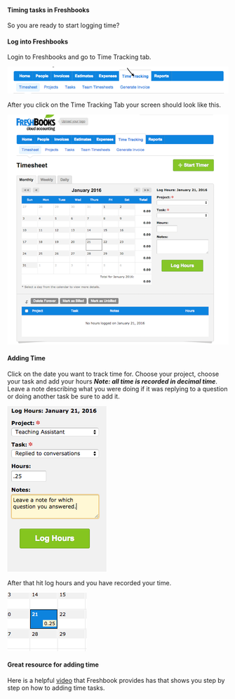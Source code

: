 #### Timing tasks in Freshbooks

So you are ready to start logging time?

#### Log into Freshbooks
Login to Freshbooks and go to Time Tracking tab.


![Time Tracking](repo-screenshot-images/time-tracking.png)

After you click on the Time Tracking Tab your screen should look like this.

![Time Tracking Screen](repo-screenshot-images/time_tracking-screen.png)

#### Adding Time
Click on the date you want to track time for. Choose your project, choose your task and add your hours  **_Note: all time is recorded in decimal time_**. Leave a note describing what you were doing if it was replying to a question or doing another task be sure to add it.

![Time Added](repo-screenshot-images/added-time.png)

After that hit log hours and you have recorded your time.

![Time Added](repo-screenshot-images/time-added.png)

#### Great resource for adding time
Here is a helpful [video](https://5072dd9eba94b77f9614-0cb1c5c54a990280f1386d1f822e7a25.ssl.cf5.rackcdn.com/time-tracking.mp4)
that Freshbook provides has that shows you step by step on how to adding time tasks.



